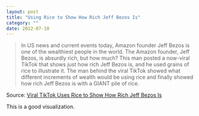 ```yaml
---
layout: post
title: "Using Rice to Show How Rich Jeff Bezos Is"
category: ""
date: 2022-07-10
---
```


> In US news and current events today, Amazon founder Jeff Bezos is one of the wealthiest people in the world. The Amazon founder, Jeff Bezos, is absurdly rich, but how much? This man posted a now-viral TikTok that shows just how rich Jeff Bezos is, and he used grains of rice to illustrate it. The man behind the viral TikTok showed what different increments of wealth would be using rice and finally showed how rich Jeff Bezos is with a GIANT pile of rice.

Source: [Viral TikTok Uses Rice to Show How Rich Jeff Bezos Is](https://www.youtube.com/watch?app=desktop&v=qSOVBiEotaw)

This is a good visualization.
